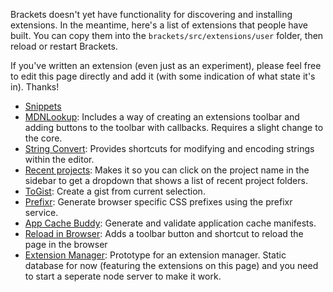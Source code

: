 Brackets doesn't yet have functionality for discovering and installing extensions. In the meantime, here's a list of extensions that people have built. You can copy them into the `brackets/src/extensions/user` folder, then reload or restart Brackets.

If you've written an extension (even just as an experiment), please feel free to edit this page directly and add it (with some indication of what state it's in). Thanks!

* [Snippets](https://github.com/jrowny/brackets-snippets)
* [MDNLookup](https://github.com/pamelafox/brackets-MDNLookup-extension): Includes a way of creating an extensions toolbar and adding buttons to the toolbar with callbacks. Requires a slight change to the core.
* [String Convert](https://github.com/mikechambers/StringConvert): Provides shortcuts for modifying and encoding strings within the editor.
* [Recent projects](https://github.com/njx/brackets-recent-projects): Makes it so you can click on the project name in the sidebar to get a dropdown that shows a list of recent project folders.
* [ToGist](https://github.com/davidderaedt/togist): Create a gist from current selection.
* [Prefixr](https://github.com/davidderaedt/prefixr-extension): Generate browser specific CSS prefixes using the prefixr service.
* [App Cache Buddy](https://github.com/davidderaedt/appcache-gen): Generate and validate application cache manifests.
* [Reload in Browser](https://github.com/DennisKehrig/brackets.ReloadInBrowser): Adds a toolbar button and shortcut to reload the page in the browser
* [Extension Manager](https://github.com/jdiehl/brackets-extension-manager): Prototype for an extension manager. Static database for now (featuring the extensions on this page) and you need to start a seperate node server to make it work.